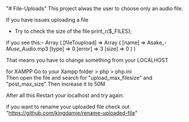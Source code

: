 "# File-Uploads" 
This project alwas the user to choose only an audio file.

If you have issues uploading a file
- Try to check the size of the file
    print_r($_FILES);

if you see this:-
 Array ( 
    [fileToupload] => Array (
       [name] => Asake_-_Muse_Audio_.mp3 
       [type] => 0 
       [error] => 3 
       [size] => 0 ) ) 

That means you have to change something from your LOCALHOST

for XAMPP
 Go to your Xampp folder > php > php.ini  
 Then open the file and search for "upload_max_filesize" and "post_max_size"
Then increase it to 50M 

After all this Restart your localhost and try again.


if you want to rename your uploaded file check out "https://github.com/kingdamie/rename-uploaded-file"
